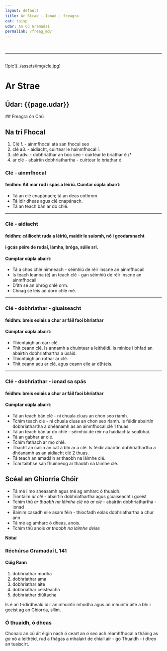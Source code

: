 ```yaml
---
layout: default
title: Ar Strae - Ionad - freagra
cat: taisp
udar: An Cú Gramadaí
permalink: /freag_md/
---
```

<br>
<hr>
<br>
![pic](../assets/img/cle.jpg)

# Ar Strae
<h2>Údar: {{page.udar}}</h2>
## Freagra ón Chú

## Na trí Fhocal

1. Clé f. - ainmfhocal atá san fhocal seo
2. clé a3.  - aidiacht, cuirtear le hainmfhocal í.
3. clé adv. - dobhriathar an boc seo - cuirtear le briathar é /*
4. ar clé - abairtín dobhriathartha - cuirtear le briathar é

### Clé - ainmfhocal
#### feidhm: Áit mar rud i spás a léiriú. Cumtar cúpla abairt:
- Tá an clé cnapánach; tá an deas cothrom
- Tá idir dheas agus clé cnapánach.
- Tá an teach bán ar do chlé.

-------------

### Clé - aidiacht
#### feidhm: cáilíocht ruda a léiriú, maidir le suíomh, nó i gcodarsnacht
#### i gcás péire de rudaí, lámha, bróga, súile srl.
#### Cumptar cúpla abairt:
- Tá a chos chlé nimneach - séimhiú de réir inscne an ainmfhocail
- Is teach leanna (é) an teach clé - gan séimhiú de réir inscne an ainmfhocail
- D'ith sé an bhróg chlé orm.
- Chnag sé leis an dorn chlé mé.

-----

### Clé - dobhriathar - gluaiseacht
#### feidhm: breis eolais a chur ar fáil faoi bhriathar
#### Cumptar cúpla abairt:
- Thiontaigh an carr clé.
- Thit ceann clé.
Is annamh a chuintear a leithéidí. Is minice i bhfad an
abairtín dobhriathartha a úsáid.
- Thiontaigh an rothar ar clé.
- Thit ceann acu ar clé, agus ceann eile ar d(h)eis.

------

### Clé - dobhriathar - ionad sa spás
#### feidhm: breis eolais a chur ar fáil faoi bhriathar
#### Cumptar cúpla abairt:

 - Tá an teach bán clé - ní chuala cluas an chon seo riamh.
 - Tchím teach clé - ní chuala cluas an chon seo riamh.
Is féidir abairtín dobhriathartha a dhéanamh as an ainmfhocal
clé 1 thuas.
- Tá an teach bán ar do chlé - séimhiú de réir na haidiachta
sealbhaí.
- Tá an gabhar ar clé.
- Tchím fathach ar mo chlé.
- Thacht an cailín an cat a bhí ar a clé.
Is féidir abairtín dobhriathartha a dhéanamh as an aidiacht
clé 2 thuas.
- Tá teach an amadáin ar thaobh na láimhe clé.
- Tchí taibhse san fhuinneog ar thaobh na láimhe clé.

## Scéal an Ghiorria Chóir

- Tá mé i mo sheasamh agus mé ag amharc ó thuaidh.
- Tiontaím *ar clé* - abairtín dobhriathartha agus gluaiseacht i gceist
- Tchím thú *ar thaobh na láimhe clé* nó *ar clé* - abairtín dobhriathartha - ionad
- Bainim casadh eile asam féin - thiocfadh eolas dobhriathartha a chur ann
- Tá mé ag amharc ó dheas, anois.
- Tchím thú anois *ar thaobh na láimhe deise*

<strong>Nótaí</strong>
### Réchúrsa Gramadaí L 141
#### Cúig Rann
1. dobhriathar modha
2. dobhriathar ama
3. dobhriathar áite
4. dobhriathar ceisteacha
5. dobhriathar diúltacha

Is é an t-idirdhealú idir an mhuintir mhodha agus an mhuintir áite
a bhí i gceist ag an Ghiorria, sílim.
### Ó thuaidh, ó dheas
Chonaic an cú áit éigin nach *ó* ceart an *ó* seo ach réamhfhocal a
tháinig as *go* nó a leithéid, rud a fhágas a mhalairt de chiall
air - go Thuaidh - i dtreo an tuaiscirt.

